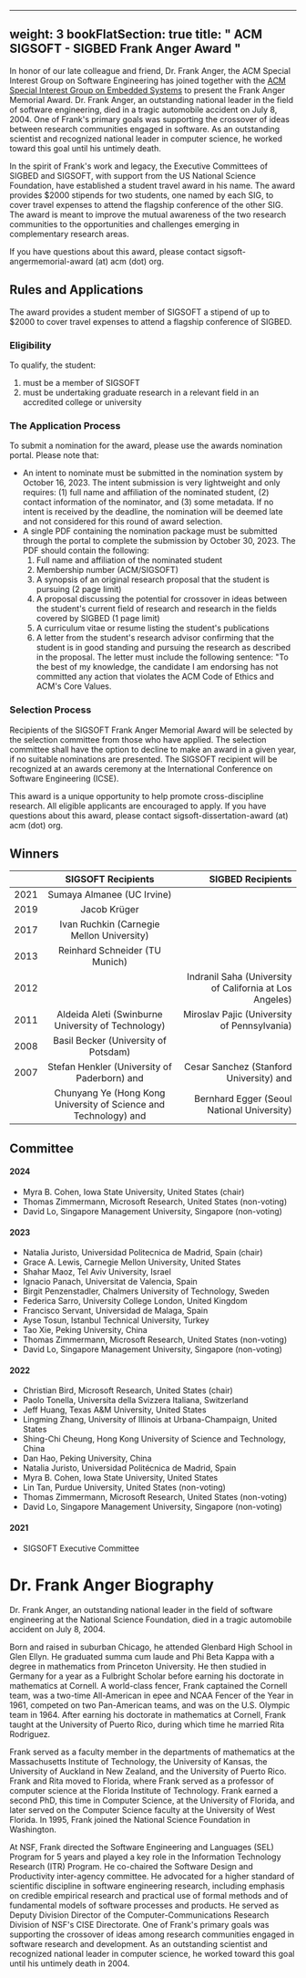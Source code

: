 
---
weight: 3
bookFlatSection: true
title: " ACM SIGSOFT - SIGBED Frank Anger Award "
---


In honor of our late colleague and friend, Dr. Frank Anger, the ACM Special Interest Group on Software Engineering has joined together with the [ACM Special Interest Group on Embedded Systems](https://sigbed.org/) to present the Frank Anger Memorial Award. Dr. Frank Anger, an outstanding national leader in the field of software engineering, died in a tragic automobile accident on July 8, 2004. One of Frank's primary goals was supporting the crossover of ideas between research communities engaged in software. As an outstanding scientist and recognized national leader in computer science, he worked toward this goal until his untimely death.

In the spirit of Frank's work and legacy, the Executive Committees of SIGBED and SIGSOFT, with support from the US National Science Foundation, have established a student travel award in his name. The award provides $2000 stipends for two students, one named by each SIG, to cover travel expenses to attend the flagship conference of the other SIG. The award is meant to improve the mutual awareness of the two research communities to the opportunities and challenges emerging in complementary research areas.

If you have questions about this award, please contact sigsoft-angermemorial-award (at) acm (dot) org.

## Rules and Applications

The award provides a student member of SIGSOFT a stipend of up to $2000 to cover travel expenses to attend a flagship conference of SIGBED.

### Eligibility
To qualify, the student:
1. must be a member of SIGSOFT
2. must be undertaking graduate research in a relevant field in an accredited college or university

### The Application Process
To submit a nomination for the award, please use the awards nomination portal. Please note that:

* An intent to nominate must be submitted in the nomination system by October 16, 2023. The intent submission is very lightweight and only requires: (1) full name and affiliation of the nominated student, (2) contact information of the nominator, and (3) some metadata. If no intent is received by the deadline, the nomination will be deemed late and not considered for this round of award selection.
* A single PDF containing the nomination package must be submitted through the portal to complete the submission by October 30, 2023. The PDF should contain the following:
  1. Full name and affiliation of the nominated student
  2. Membership number (ACM/SIGSOFT)
  3. A synopsis of an original research proposal that the student is pursuing (2 page limit)
  4. A proposal discussing the potential for crossover in ideas between the student's current field of research and research in the fields covered by SIGBED (1 page limit)
  5. A curriculum vitae or resume listing the student's publications
  6. A letter from the student's research advisor confirming that the student is in good standing and pursuing the research as described in the proposal. The letter must include the following sentence: "To the best of my knowledge, the candidate I am endorsing has not committed any action that violates the ACM Code of Ethics and ACM's Core Values.

### Selection Process

Recipients of the SIGSOFT Frank Anger Memorial Award will be selected by the selection committee from those who have applied. The selection committee shall have the option to decline to make an award in a given year, if no suitable nominations are presented. The SIGSOFT recipient will be recognized at an awards ceremony at the International Conference on Software Engineering (ICSE).

This award is a unique opportunity to help promote cross-discipline research. All eligible applicants are encouraged to apply. If you have questions about this award, please contact sigsoft-dissertation-award (at) acm (dot) org.

## Winners
|      | SIGSOFT Recipients | SIGBED Recipients    |
| :---        |    :----:   |          ---: |
| 2021     | Sumaya Almanee (UC Irvine)      |  |
| 2019  | Jacob Krüger       |      |
| 2017  | Ivan Ruchkin (Carnegie Mellon University)	       |      |
| 2013  | Reinhard Schneider (TU Munich)     |      |
| 2012  |      |   Indranil Saha (University of California at Los Angeles)   |
| 2011  | Aldeida Aleti (Swinburne University of Technology)     |  Miroslav Pajic (University of Pennsylvania)|
| 2008 | 	Basil Becker (University of Potsdam)    |  |
| 2007 | 	Stefan Henkler (University of Paderborn)  and  | Cesar Sanchez (Stanford University) and |
| | 	Chunyang Ye (Hong Kong University of Science and Technology)	  and  |Bernhard Egger (Seoul National University)  |

## Committee

#### 2024
* Myra B. Cohen, Iowa State University, United States (chair)
* Thomas Zimmermann, Microsoft Research, United States (non-voting)
* David Lo, Singapore Management University, Singapore (non-voting)

#### 2023
* Natalia Juristo, Universidad Politecnica de Madrid, Spain (chair)
* Grace A. Lewis, Carnegie Mellon University, United States
* Shahar Maoz, Tel Aviv University, Israel
* Ignacio Panach, Universitat de Valencia, Spain
* Birgit Penzenstadler, Chalmers University of Technology, Sweden
* Federica Sarro, University College London, United Kingdom
* Francisco Servant, Universidad de Malaga, Spain
* Ayse Tosun, Istanbul Technical University, Turkey
* Tao Xie, Peking University, China
* Thomas Zimmermann, Microsoft Research, United States (non-voting)
* David Lo, Singapore Management University, Singapore (non-voting)

#### 2022
* Christian Bird, Microsoft Research, United States (chair)
* Paolo Tonella, Universita della Svizzera Italiana, Switzerland
* Jeff Huang, Texas A&M University, United States
* Lingming Zhang, University of Illinois at Urbana-Champaign, United States
* Shing-Chi Cheung, Hong Kong University of Science and Technology, China
* Dan Hao, Peking University, China
* Natalia Juristo, Universidad Politécnica de Madrid, Spain
* Myra B. Cohen, Iowa State University, United States
* Lin Tan, Purdue University, United States (non-voting)
* Thomas Zimmermann, Microsoft Research, United States (non-voting)
* David Lo, Singapore Management University, Singapore (non-voting)

#### 2021
* SIGSOFT Executive Committee

# Dr. Frank Anger Biography

Dr. Frank Anger, an outstanding national leader in the field of software engineering at the National Science Foundation, died in a tragic automobile accident on July 8, 2004.

Born and raised in suburban Chicago, he attended Glenbard High School in Glen Ellyn. He graduated summa cum laude and Phi Beta Kappa with a degree in mathematics from Princeton University. He then studied in Germany for a year as a Fulbright Scholar before earning his doctorate in mathematics at Cornell. A world-class fencer, Frank captained the Cornell team, was a two-time All-American in epee and NCAA Fencer of the Year in 1961, competed on two Pan-American teams, and was on the U.S. Olympic team in 1964. After earning his doctorate in mathematics at Cornell, Frank taught at the University of Puerto Rico, during which time he married Rita Rodriguez.

Frank served as a faculty member in the departments of mathematics at the Massachusetts Institute of Technology, the University of Kansas, the University of Auckland in New Zealand, and the University of Puerto Rico. Frank and Rita moved to Florida, where Frank served as a professor of computer science at the Florida Institute of Technology. Frank earned a second PhD, this time in Computer Science, at the University of Florida, and later served on the Computer Science faculty at the University of West Florida. In 1995, Frank joined the National Science Foundation in Washington.

At NSF, Frank directed the Software Engineering and Languages (SEL) Program for 5 years and played a key role in the Information Technology Research (ITR) Program. He co-chaired the Software Design and Productivity inter-agency committee. He advocated for a higher standard of scientific discipline in software engineering research, including emphasis on credible empirical research and practical use of formal methods and of fundamental models of software processes and products. He served as Deputy Division Director of the Computer-Communications Research Division of NSF's CISE Directorate. One of Frank's primary goals was supporting the crossover of ideas among research communities engaged in software research and development. As an outstanding scientist and recognized national leader in computer science, he worked toward this goal until his untimely death in 2004.
